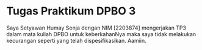 # Tugas Praktikum DPBO 3
Saya Setyawan Humay Senja dengan NIM [2203874] mengerjakan TP3 dalam mata kuliah DPBO untuk keberkahanNya maka saya tidak melakukan kecurangan seperti yang telah dispesifikasikan. Aamiin.
